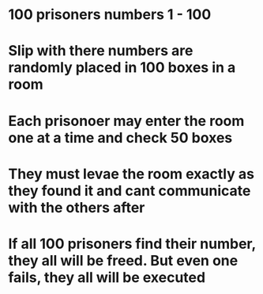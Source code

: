 # 100 prisoners numbers 1 - 100
# Slip with there numbers are randomly placed in 100 boxes in a room
# Each prisonoer may enter the room one at a time and check 50 boxes
# They must levae the room exactly as they found it and cant communicate with the others after
# If all 100 prisoners find their number, they all will be freed. But even one fails, they all will be executed
